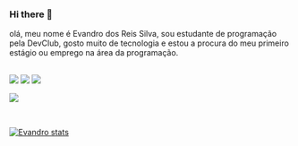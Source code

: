### Hi there 👋

olá, meu nome é Evandro dos Reis Silva, sou estudante de programação pela DevClub, gosto muito de tecnologia e estou a procura do meu primeiro estágio ou emprego na área da programação.
<br>
<br>

<img src="https://img.shields.io/badge/HTML-239120?style=for-the-badge&logo=html5&logoColor=white">

<img src="https://img.shields.io/badge/CSS-239120?&style=for-the-badge&logo=css3&logoColor=white">

<img src="https://img.shields.io/badge/JavaScript-323330?style=for-the-badge&logo=javascript&logoColor=F7DF1E" >




<a href="https://www.linkedin.com/in/evandro-dos-reis-silva-854755250/"><img src="https://img.shields.io/badge/LinkedIn-0077B5?style=for-the-badge&logo=linkedin&logoColor=white" a>


<br>
  
  
  [![Evandro stats](https://github-readme-stats.vercel.app/api?username=Evandrodev33)](https://github.com/anuraghazra/github-readme-stats)
  
